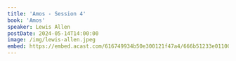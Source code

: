 ```yaml
---
title: 'Amos - Session 4'
book: 'Amos'
speaker: Lewis Allen
postDate: 2024-05-14T14:00:00
image: /img/lewis-allen.jpeg
embed: https://embed.acast.com/616749934b50e300121f47a4/666b51233e01100012205a5f?theme=light&subscribe=false
---
```

